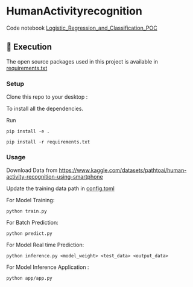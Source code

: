 # HumanActivityrecognition


Code notebook [Logistic_Regression_and_Classification_POC](Logistic_Regression_and_Classification_POC.ipynb)

<!-- Execution -->
<h2 id="execution"> 🍴 Execution</h2>

<!--This project is written in Python programming language. <br>-->
The open source packages used in this project is available in [requirements.txt](requirements.txt)

### Setup

Clone this repo to your desktop :

To install all the dependencies.

Run

`pip install -e .`

`pip install -r requirements.txt`

### Usage

Download Data from
https://www.kaggle.com/datasets/pathtoai/human-activity-recognition-using-smartphone

Update the training data path in [config.toml](./config/config.toml)


For Model Training: 

`python train.py`

For Batch Prediction: 

`python predict.py`

For Model Real time Prediction: 

`python inference.py <model_weight> <test_data> <output_data>`


For Model Inference Application : 

`python app/app.py`
